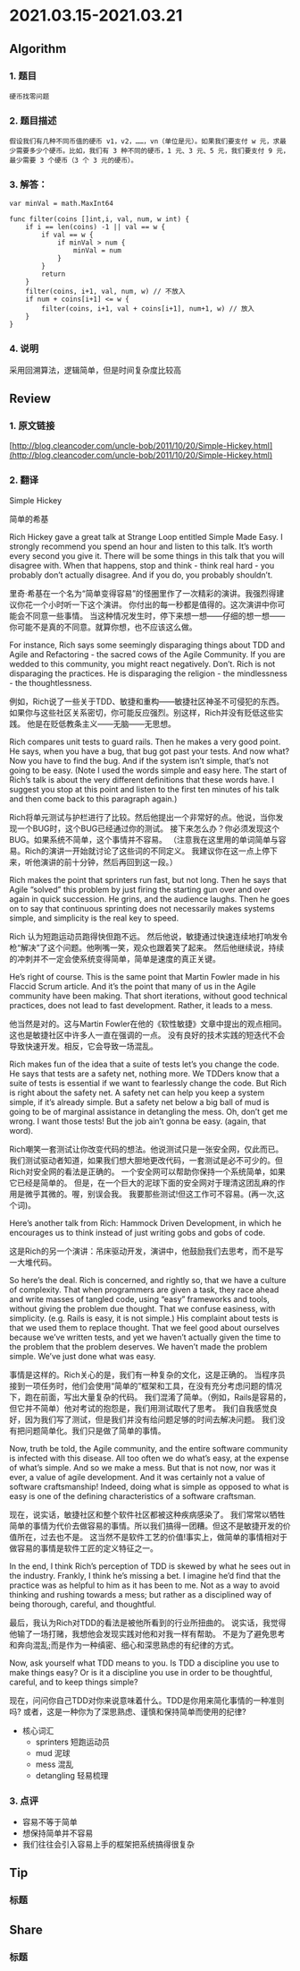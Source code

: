 # 2021.03.15-2021.03.21

## Algorithm
### 1. 题目
```
硬币找零问题
```
### 2. 题目描述
```
假设我们有几种不同币值的硬币 v1，v2，……，vn（单位是元）。如果我们要支付 w 元，求最少需要多少个硬币。比如，我们有 3 种不同的硬币，1 元、3 元、5 元，我们要支付 9 元，最少需要 3 个硬币（3 个 3 元的硬币）。
```

### 3. 解答：
```golang
var minVal = math.MaxInt64

func filter(coins []int,i, val, num, w int) {
	if i == len(coins) -1 || val == w {
		if val == w {
			if minVal > num {
				minVal = num
			}
		}
		return
	}
	filter(coins, i+1, val, num, w) // 不放入
	if num + coins[i+1] <= w {
		filter(coins, i+1, val + coins[i+1], num+1, w) // 放入
	}
}
```
### 4. 说明
采用回溯算法，逻辑简单，但是时间复杂度比较高

## Review
### 1. 原文链接
[http://blog.cleancoder.com/uncle-bob/2011/10/20/Simple-Hickey.html](http://blog.cleancoder.com/uncle-bob/2011/10/20/Simple-Hickey.html)

### 2. 翻译
Simple Hickey

简单的希基

Rich Hickey gave a great talk at Strange Loop entitled Simple Made Easy. I strongly recommend you spend an hour and listen to this talk. 
It’s worth every second you give it. There will be some things in this talk that you will disagree with. 
When that happens, stop and think - think real hard - you probably don’t actually disagree. And if you do, you probably shouldn’t.

里奇·希基在一个名为“简单变得容易”的怪圈里作了一次精彩的演讲。我强烈得建议你花一个小时听一下这个演讲。
你付出的每一秒都是值得的。这次演讲中你可能会不同意一些事情。
当这种情况发生时，停下来想一想——仔细的想一想——你可能不是真的不同意。就算你想，也不应该这么做。

For instance, Rich says some seemingly disparaging things about TDD and Agile and Refactoring - the sacred cows of the Agile Community. 
If you are wedded to this community, you might react negatively. Don’t. Rich is not disparaging the practices. 
He is disparaging the religion - the mindlessness - the thoughtlessness.

例如，Rich说了一些关于TDD、敏捷和重构——敏捷社区神圣不可侵犯的东西。
如果你与这些社区关系密切，你可能反应强烈。别这样，Rich并没有贬低这些实践。
他是在贬低教条主义——无脑——无思想。

Rich compares unit tests to guard rails. Then he makes a very good point. He says, when you have a bug, that bug got past your tests. 
And now what? Now you have to find the bug. And if the system isn’t simple, that’s not going to be easy. 
(Note I used the words simple and easy here. The start of Rich’s talk is about the very different definitions that these words have. 
I suggest you stop at this point and listen to the first ten minutes of his talk and then come back to this paragraph again.)

Rich将单元测试与护栏进行了比较。然后他提出一个非常好的点。他说，当你发现一个BUG时，这个BUG已经通过你的测试。
接下来怎么办？你必须发现这个BUG。如果系统不简单，这个事情并不容易。
（注意我在这里用的单词简单与容易。Rich的演讲一开始就讨论了这些词的不同定义。
我建议你在这一点上停下来，听他演讲的前十分钟，然后再回到这一段。）

Rich makes the point that sprinters run fast, but not long. 
Then he says that Agile “solved” this problem by just firing the starting gun over and over again in quick succession. He grins, and the audience laughs. 
Then he goes on to say that continuous sprinting does not necessarily makes systems simple, and simplicity is the real key to speed.

Rich 认为短跑运动员跑得快但跑不远。
然后他说，敏捷通过快速连续地打响发令枪“解决”了这个问题。他咧嘴一笑，观众也跟着笑了起来。
然后他继续说，持续的冲刺并不一定会使系统变得简单，简单是速度的真正关键。

He’s right of course. This is the same point that Martin Fowler made in his Flaccid Scrum article. 
And it’s the point that many of us in the Agile community have been making. 
That short iterations, without good technical practices, does not lead to fast development. Rather, it leads to a mess.

他当然是对的。这与Martin Fowler在他的《软性敏捷》文章中提出的观点相同。
这也是敏捷社区中许多人一直在强调的一点。
没有良好的技术实践的短迭代不会导致快速开发。相反，它会导致一场混乱。

Rich makes fun of the idea that a suite of tests let’s you change the code. He says that tests are a safety net, nothing more. 
We TDDers know that a suite of tests is essential if we want to fearlessly change the code. But Rich is right about the safety net. 
A safety net can help you keep a system simple, if it’s already simple. 
But a safety net below a big ball of mud is going to be of marginal assistance in detangling the mess. Oh, don’t get me wrong. 
I want those tests! But the job ain’t gonna be easy. (again, that word).

Rich嘲笑一套测试让你改变代码的想法。他说测试只是一张安全网，仅此而已。
我们测试驱动者知道，如果我们想大胆地更改代码，一套测试是必不可少的。但Rich对安全网的看法是正确的。
一个安全网可以帮助你保持一个系统简单，如果它已经是简单的。
但是，在一个巨大的泥球下面的安全网对于理清这团乱麻的作用是微乎其微的。喔，别误会我。
我要那些测试!但这工作可不容易。(再一次,这个词)。

Here’s another talk from Rich: Hammock Driven Development, in which he encourages us to think instead of just writing gobs and gobs of code.

这是Rich的另一个演讲：吊床驱动开发，演讲中，他鼓励我们去思考，而不是写一大堆代码。

So here’s the deal. Rich is concerned, and rightly so, that we have a culture of complexity. 
That when programmers are given a task, they race ahead and write masses of tangled code, using “easy” frameworks and tools, without giving the problem due thought. 
That we confuse easiness, with simplicity. (e.g. Rails is easy, it is not simple.) His complaint about tests is that we used them to replace thought. 
That we feel good about ourselves because we’ve written tests, and yet we haven’t actually given the time to the problem that the problem deserves. 
We haven’t made the problem simple. We’ve just done what was easy.

事情是这样的。Rich关心的是，我们有一种复杂的文化，这是正确的。
当程序员接到一项任务时，他们会使用“简单的”框架和工具，在没有充分考虑问题的情况下，跑在前面，写出大量复杂的代码。
我们混淆了简单。（例如，Rails是容易的，但它并不简单）他对考试的抱怨是，我们用测试取代了思考。
我们自我感觉良好，因为我们写了测试，但是我们并没有给问题足够的时间去解决问题。
我们没有把问题简单化。我们只是做了简单的事情。

Now, truth be told, the Agile community, and the entire software community is infected with this disease. 
All too often we do what’s easy, at the expense of what’s simple. And so we make a mess. But that is not now, nor was it ever, a value of agile development. 
And it was certainly not a value of software craftsmanship! Indeed, doing what is simple as opposed to what is easy is one of the defining characteristics of a software craftsman.

现在，说实话，敏捷社区和整个软件社区都被这种疾病感染了。
我们常常以牺牲简单的事情为代价去做容易的事情。所以我们搞得一团糟。但这不是敏捷开发的价值所在，过去也不是。
这当然不是软件工艺的价值!事实上，做简单的事情相对于做容易的事情是软件工匠的定义特征之一。

In the end, I think Rich’s perception of TDD is skewed by what he sees out in the industry. 
Frankly, I think he’s missing a bet. I imagine he’d find that the practice was as helpful to him as it has been to me. 
Not as a way to avoid thinking and rushing towards a mess; but rather as a disciplined way of being thorough, careful, and thoughtful.

最后，我认为Rich对TDD的看法是被他所看到的行业所扭曲的。
说实话，我觉得他输了一场打赌，我想他会发现实践对他和对我一样有帮助。
不是为了避免思考和奔向混乱;而是作为一种缜密、细心和深思熟虑的有纪律的方式。

Now, ask yourself what TDD means to you. Is TDD a discipline you use to make things easy? 
Or is it a discipline you use in order to be thoughtful, careful, and to keep things simple?

现在，问问你自己TDD对你来说意味着什么。TDD是你用来简化事情的一种准则吗?
或者，这是一种你为了深思熟虑、谨慎和保持简单而使用的纪律?

- 核心词汇
    * sprinters 短跑运动员 
    * mud 泥球
    * mess 混乱
    * detangling 轻易梳理

### 3. 点评
* 容易不等于简单
* 想保持简单并不容易
* 我们往往会引入容易上手的框架把系统搞得很复杂

## Tip
### 标题


## Share
### 标题